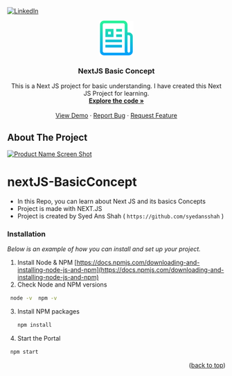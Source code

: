 <a name="readme-top"></a>
<br />

[![LinkedIn][linkedin-shield]][linkedin-url]

<div align="center">
<a href="https://github.com/othneildrew/Best-README-Template">
    <img src="images/logo.png" alt="Logo" width="80" height="80">
  </a>
  <h3 align="center">NextJS Basic Concept</h3>
  <p align="center">
  This is a Next JS project for basic understanding. 
  I have created this Next JS Project for learning.
    <br />
    <a href="https://github.com/syedansshah/react-calculator/tree/main/src"><strong>Explore the code »</strong></a>
    <br />
    <br />
     <a href="https://github.com/syedansshah/react-calculator">View Demo</a>
    ·
    <a href="https://github.com/syedansshah/react-calculator/issues">Report Bug</a>
    ·
    <a href="https://github.com/syedansshah/react-calculator/issues">Request Feature</a>
  </p>
</div>
<!-- ABOUT THE PROJECT -->

## About The Project

[![Product Name Screen Shot][product-screenshot]](http://localhost:3000/)
# nextJS-BasicConcept

- In this Repo, you can learn about Next JS and its basics Concepts
- Project is made with NEXT.JS
- Project is created by Syed Ans Shah ( `https://github.com/syedansshah` ) 

### Installation

_Below is an example of how you can install and set up your project._

1. Install Node & NPM [https://docs.npmjs.com/downloading-and-installing-node-js-and-npm](https://docs.npmjs.com/downloading-and-installing-node-js-and-npm)
2. Check Node and NPM versions
  ```sh
   node -v  npm -v
   ```

3. Install NPM packages
   ```sh
   npm install
   ```
<!-- 4. Enter your API in `config.js`
   ```js
   const API_KEY = 'ENTER YOUR API';
   ``` -->
4. Start the Portal
  ```sh
   npm start
   ```

<p align="right">(<a href="#readme-top">back to top</a>)</p>


[linkedin-shield]: https://img.shields.io/badge/-LinkedIn-black.svg?style=for-the-badge&logo=linkedin&colorB=555
[linkedin-url]: https://www.linkedin.com/in/syed-ans-shah/
[product-screenshot]: images/Screenshot.jpg